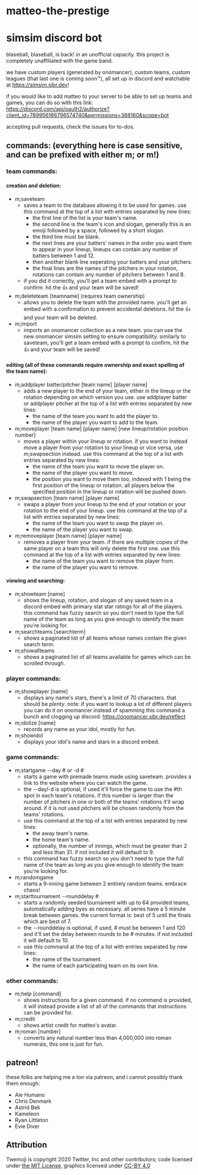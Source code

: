 # matteo-the-prestige
# simsim discord bot

blaseball, blaseball, is back! in an unofficial capacity. this project is completely unaffiliated with the game band.

we have custom players (generated by onomancer), custom teams, custom leagues (that last one is coming soon™), all set up in discord and watchable at https://simsim.sibr.dev! 

if you would like to add matteo to your server to be able to set up teams and games, you can do so with this link: https://discord.com/api/oauth2/authorize?client_id=789956166796574740&permissions=388160&scope=bot

accepting pull requests, check the issues for to-dos.


## commands: (everything here is case sensitive, and can be prefixed with either m; or m!)
### team commands:

#### creation and deletion:
- m;saveteam
  - saves a team to the database allowing it to be used for games. use this command at the top of a list with entries separated by new lines:
	- the first line of the list is your team's name.
	- the second line is the team's icon and slogan, generally this is an emoji followed by a space, followed by a short slogan.
	- the third line must be blank.
	- the next lines are your batters' names in the order you want them to appear in your lineup, lineups can contain any number of batters between 1 and 12.
	- then another blank line seperating your batters and your pitchers.
	- the final lines are the names of the pitchers in your rotation, rotations can contain any number of pitchers between 1 and 8.
  - if you did it correctly, you'll get a team embed with a prompt to confirm. hit the 👍 and your team will be saved!
- m;deleteteam [teamname] \(requires team ownership)
  - allows you to delete the team with the provided name. you'll get an embed with a confirmation to prevent accidental deletions. hit the 👍 and your team will be deleted.
- m;import
  - imports an onomancer collection as a new team. you can use the new onomancer simsim setting to ensure compatibility. similarly to saveteam, you'll get a team embed with a prompt to confirm, hit the 👍 and your team will be saved!

#### editing (all of these commands require ownership and exact spelling of the team name):
- m;addplayer batter/pitcher [team name] \[player name]
  - adds a new player to the end of your team, either in the lineup or the rotation depending on which version you use. use addplayer batter or addplayer pitcher at the top of a list with entries separated by new lines:
    - the name of the team you want to add the player to.
	- the name of the player you want to add to the team.
- m;moveplayer [team name] \[player name] [new lineup/rotation position number]
  - moves a player within your lineup or rotation. if you want to instead move a player from your rotation to your lineup or vice versa, use m;swapsection instead. use this command at the top of a list with entries separated by new lines:
    - the name of the team you want to move the player on.
	- the name of the player you want to move.
	- the position you want to move them too, indexed with 1 being the first position of the lineup or rotation. all players below the specified position in the lineup or rotation will be pushed down.
- m;swapsection [team name] \[player name]
  - swaps a player from your lineup to the end of your rotation or your rotation to the end of your lineup. use this command at the top of a list with entries separated by new lines:
    - the name of the team you want to swap the player on.
	- the name of the player you want to swap.
- m;removeplayer [team name] \[player name]	
  - removes a player from your team. if there are multiple copies of the same player on a team this will only delete the first one. use this command at the top of a list with entries separated by new lines:
	- the name of the team you want to remove the player from.
	- the name of the player you want to remove.

#### viewing and searching:  
- m;showteam [name]
  - shows the lineup, rotation, and slogan of any saved team in a discord embed with primary stat star ratings for all of the players. this command has fuzzy search so you don't need to type the full name of the team as long as you give enough to identify the team you're looking for.
- m;searchteams [searchterm]
  - shows a paginated list of all teams whose names contain the given search term.
- m;showallteams
  - shows a paginated list of all teams available for games which can be scrolled through.	
  
### player commands:	 
- m;showplayer [name]
  - displays any name's stars, there's a limit of 70 characters. that should be *plenty*. note: if you want to lookup a lot of different players you can do it on onomancer instead of spamming this command a bunch and clogging up discord: https://onomancer.sibr.dev/reflect
- m;idolize [name]
  - records any name as your idol, mostly for fun.
- m;showidol 
  - displays your idol's name and stars in a discord embed.
  
### game commands:
- m;startgame --day # or -d #
  - starts a game with premade teams made using saveteam. provides a link to the website where you can watch the game. 
  - the --day/-d is optional, if used it'll force the game to use the #th spot in each team's rotations. if this number is larger than the number of pitchers in one or both of the teams' rotations it'll wrap around. if it is not used pitchers will be chosen randomly from the teams' rotations.
  - use this command at the top of a list with entries separated by new lines:
	- the away team's name.
	- the home team's name.
	- optionally, the number of innings, which must be greater than 2 and less than 31. if not included it will default to 9.
  -	this command has fuzzy search so you don't need to type the full name of the team as long as you give enough to identify the team you're looking for.
- m;randomgame
  - starts a 9-inning game between 2 entirely random teams. embrace chaos!
- m;starttournament --rounddelay #
  - starts a randomly seeded tournament with up to 64 provided teams, automatically adding byes as necessary. all series have a 5 minute break between games. the current format is: best of 5 until the finals which are best of 7. 
  - the --rounddelay is optional, if used, # must be between 1 and 120 and it'll set the delay between rounds to be # minutes. if not included it will default to 10.
  - use this command at the top of a list with entries separated by new lines:
    - the name of the tournament.
	- the name of each participating team on its own line.

### other commands:
- m;help [command]
  - shows instructions for a given command. if no command is provided, it will instead provide a list of all of the commands that instructions can be provided for.    
- m;credit
  - shows artist credit for matteo's avatar.  
- m;roman [number]
  - converts any natural number less than 4,000,000 into roman numerals, this one is just for fun.

## patreon!

these folks are helping me a *ton* via patreon, and i cannot possibly thank them enough:
- Ale Humano
- Chris Denmark
- Astrid Bek
- Kameleon
- Ryan Littleton
- Evie Diver

## Attribution

Twemoji is copyright 2020 Twitter, Inc and other contributors; code licensed under [the MIT License](http://opensource.org/licenses/MIT), graphics licensed under [CC-BY 4.0](https://creativecommons.org/licenses/by/4.0/)
